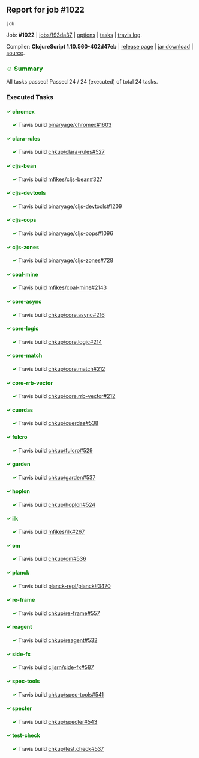 ## Report for job #1022
```
job
```


Job: **#1022** | [jobs/f93da37](https://github.com/cljs-oss/canary/commit/f93da379f4f141998adae2d02466e08b3710c261) | [options](options.edn) | [tasks](tasks.edn) | [travis log](https://travis-ci.org/cljs-oss/canary/builds/560327958).

Compiler: **ClojureScript 1.10.560-402d47eb** | [release page](https://github.com/cljs-oss/canary/releases/tag/r1.10.560-402d47eb) | [jar download](https://github.com/cljs-oss/canary/releases/download/r1.10.560-402d47eb/clojurescript-1.10.560-402d47eb.jar) | [source](https://github.com/clojure/clojurescript/commit/402d47eb12b8fe5614f244dcf1ed300140e9bf51).

### <b style='color:green'>☺ Summary</b>

All tasks passed! Passed 24 / 24 (executed) of total 24 tasks.

### Executed Tasks

#### <b style='color:green'>&#x2713; chromex</b>
&nbsp;&nbsp;&nbsp;&nbsp;<b style='color:green'>&#x2713;</b> Travis build [binaryage/chromex#1603](https://travis-ci.org/binaryage/chromex/builds/560328796)<br>

#### <b style='color:green'>&#x2713; clara-rules</b>
&nbsp;&nbsp;&nbsp;&nbsp;<b style='color:green'>&#x2713;</b> Travis build [chkup/clara-rules#527](https://travis-ci.org/chkup/clara-rules/builds/560328806)<br>

#### <b style='color:green'>&#x2713; cljs-bean</b>
&nbsp;&nbsp;&nbsp;&nbsp;<b style='color:green'>&#x2713;</b> Travis build [mfikes/cljs-bean#327](https://travis-ci.org/mfikes/cljs-bean/builds/560328808)<br>

#### <b style='color:green'>&#x2713; cljs-devtools</b>
&nbsp;&nbsp;&nbsp;&nbsp;<b style='color:green'>&#x2713;</b> Travis build [binaryage/cljs-devtools#1209](https://travis-ci.org/binaryage/cljs-devtools/builds/560328810)<br>

#### <b style='color:green'>&#x2713; cljs-oops</b>
&nbsp;&nbsp;&nbsp;&nbsp;<b style='color:green'>&#x2713;</b> Travis build [binaryage/cljs-oops#1096](https://travis-ci.org/binaryage/cljs-oops/builds/560328823)<br>

#### <b style='color:green'>&#x2713; cljs-zones</b>
&nbsp;&nbsp;&nbsp;&nbsp;<b style='color:green'>&#x2713;</b> Travis build [binaryage/cljs-zones#728](https://travis-ci.org/binaryage/cljs-zones/builds/560328829)<br>

#### <b style='color:green'>&#x2713; coal-mine</b>
&nbsp;&nbsp;&nbsp;&nbsp;<b style='color:green'>&#x2713;</b> Travis build [mfikes/coal-mine#2143](https://travis-ci.org/mfikes/coal-mine/builds/560328833)<br>

#### <b style='color:green'>&#x2713; core-async</b>
&nbsp;&nbsp;&nbsp;&nbsp;<b style='color:green'>&#x2713;</b> Travis build [chkup/core.async#216](https://travis-ci.org/chkup/core.async/builds/560328839)<br>

#### <b style='color:green'>&#x2713; core-logic</b>
&nbsp;&nbsp;&nbsp;&nbsp;<b style='color:green'>&#x2713;</b> Travis build [chkup/core.logic#214](https://travis-ci.org/chkup/core.logic/builds/560328841)<br>

#### <b style='color:green'>&#x2713; core-match</b>
&nbsp;&nbsp;&nbsp;&nbsp;<b style='color:green'>&#x2713;</b> Travis build [chkup/core.match#212](https://travis-ci.org/chkup/core.match/builds/560328845)<br>

#### <b style='color:green'>&#x2713; core-rrb-vector</b>
&nbsp;&nbsp;&nbsp;&nbsp;<b style='color:green'>&#x2713;</b> Travis build [chkup/core.rrb-vector#212](https://travis-ci.org/chkup/core.rrb-vector/builds/560328847)<br>

#### <b style='color:green'>&#x2713; cuerdas</b>
&nbsp;&nbsp;&nbsp;&nbsp;<b style='color:green'>&#x2713;</b> Travis build [chkup/cuerdas#538](https://travis-ci.org/chkup/cuerdas/builds/560328854)<br>

#### <b style='color:green'>&#x2713; fulcro</b>
&nbsp;&nbsp;&nbsp;&nbsp;<b style='color:green'>&#x2713;</b> Travis build [chkup/fulcro#529](https://travis-ci.org/chkup/fulcro/builds/560328858)<br>

#### <b style='color:green'>&#x2713; garden</b>
&nbsp;&nbsp;&nbsp;&nbsp;<b style='color:green'>&#x2713;</b> Travis build [chkup/garden#537](https://travis-ci.org/chkup/garden/builds/560329002)<br>

#### <b style='color:green'>&#x2713; hoplon</b>
&nbsp;&nbsp;&nbsp;&nbsp;<b style='color:green'>&#x2713;</b> Travis build [chkup/hoplon#524](https://travis-ci.org/chkup/hoplon/builds/560329006)<br>

#### <b style='color:green'>&#x2713; ilk</b>
&nbsp;&nbsp;&nbsp;&nbsp;<b style='color:green'>&#x2713;</b> Travis build [mfikes/ilk#267](https://travis-ci.org/mfikes/ilk/builds/560328981)<br>

#### <b style='color:green'>&#x2713; om</b>
&nbsp;&nbsp;&nbsp;&nbsp;<b style='color:green'>&#x2713;</b> Travis build [chkup/om#536](https://travis-ci.org/chkup/om/builds/560328867)<br>

#### <b style='color:green'>&#x2713; planck</b>
&nbsp;&nbsp;&nbsp;&nbsp;<b style='color:green'>&#x2713;</b> Travis build [planck-repl/planck#3470](https://travis-ci.org/planck-repl/planck/builds/560329049)<br>

#### <b style='color:green'>&#x2713; re-frame</b>
&nbsp;&nbsp;&nbsp;&nbsp;<b style='color:green'>&#x2713;</b> Travis build [chkup/re-frame#557](https://travis-ci.org/chkup/re-frame/builds/560329131)<br>

#### <b style='color:green'>&#x2713; reagent</b>
&nbsp;&nbsp;&nbsp;&nbsp;<b style='color:green'>&#x2713;</b> Travis build [chkup/reagent#532](https://travis-ci.org/chkup/reagent/builds/560328873)<br>

#### <b style='color:green'>&#x2713; side-fx</b>
&nbsp;&nbsp;&nbsp;&nbsp;<b style='color:green'>&#x2713;</b> Travis build [cljsrn/side-fx#587](https://travis-ci.org/cljsrn/side-fx/builds/560328950)<br>

#### <b style='color:green'>&#x2713; spec-tools</b>
&nbsp;&nbsp;&nbsp;&nbsp;<b style='color:green'>&#x2713;</b> Travis build [chkup/spec-tools#541](https://travis-ci.org/chkup/spec-tools/builds/560328912)<br>

#### <b style='color:green'>&#x2713; specter</b>
&nbsp;&nbsp;&nbsp;&nbsp;<b style='color:green'>&#x2713;</b> Travis build [chkup/specter#543](https://travis-ci.org/chkup/specter/builds/560328895)<br>

#### <b style='color:green'>&#x2713; test-check</b>
&nbsp;&nbsp;&nbsp;&nbsp;<b style='color:green'>&#x2713;</b> Travis build [chkup/test.check#537](https://travis-ci.org/chkup/test.check/builds/560328910)<br>